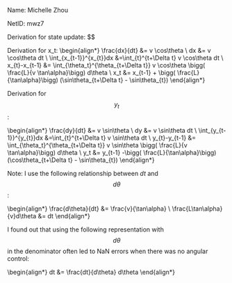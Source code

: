 Name: Michelle Zhou

NetID: mwz7

Derivation for state update:
$$

Derivation for x_t:
\begin{align*}
    \frac{dx}{dt} &= v \cos\theta
    \\ dx &= v \cos\theta dt
    \\ \int_{x_{t-1}}^{x_{t}}dx &=\int_{t}^{t+\Delta t} v \cos\theta dt
    \\ x_{t}-x_{t-1} &= \int_{\theta_t}^{\theta_{t+\Delta t}} v \cos\theta \bigg( \frac{L}{v \tan\alpha}\bigg) d\theta 
    \\ x_t &= x_{t-1} + \bigg( \frac{L}{\tan\alpha}\bigg) (\sin\theta_{t+\Delta t} - \sin\theta_{t})
\end{align*}

Derivation for $$y_t$$:

\begin{align*}
    \frac{dy}{dt} &= v \sin\theta
    \\ dy &= v \sin\theta dt
    \\ \int_{y_{t-1}}^{y_{t}}dx &=\int_{t}^{t+\Delta t} v \sin\theta dt
    \\ y_{t}-y_{t-1} &= \int_{\theta_t}^{\theta_{t+\Delta t}} v \sin\theta \bigg( \frac{L}{v \tan\alpha}\bigg) d\theta 
    \\ y_t &= y_{t-1} -\bigg( \frac{L}{\tan\alpha}\bigg) (\cos\theta_{t+\Delta t} - \sin\theta_{t})
\end{align*}


Note: I use the following relationship between $dt$ and $$d\theta$$:

\begin{align*}
    \frac{d\theta}{dt} &= \frac{v}{\tan\alpha}
    \\ \frac{L\tan\alpha}{v}d\theta &= dt
\end{align*}


I found out that using the following representation with $$d\theta$$ in the denominator often led to NaN errors when there was no angular control:

\begin{align*}
    dt &= \frac{dt}{d\theta} d\theta
\end{align*}


